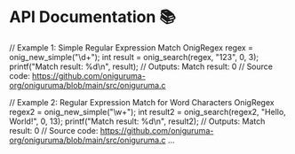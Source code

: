 # API Documentation 📚

// Example 1: Simple Regular Expression Match
OnigRegex regex = onig_new_simple("\\d+");
int result = onig_search(regex, "123", 0, 3);
printf("Match result: %d\n", result); // Outputs: Match result: 0
// Source code: https://github.com/oniguruma-org/oniguruma/blob/main/src/oniguruma.c

// Example 2: Regular Expression Match for Word Characters
OnigRegex regex2 = onig_new_simple("\\w+");
int result2 = onig_search(regex2, "Hello, World!", 0, 13);
printf("Match result: %d\n", result2); // Outputs: Match result: 0
// Source code: https://github.com/oniguruma-org/oniguruma/blob/main/src/oniguruma.c
...
